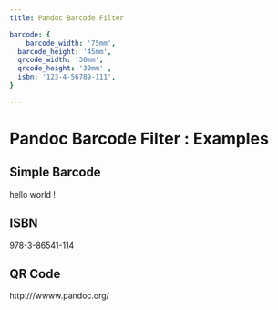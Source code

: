 ```yaml
---
title: Pandoc Barcode Filter

barcode: {
	barcode_width: '75mm',
  barcode_height: '45mm',
  qrcode_width: '30mm',
  qrcode_height: '30mm' ,
  isbn: '123-4-56789-111',
}

---
```


# Pandoc Barcode Filter : Examples

## Simple Barcode

<div class="barcode">hello world !</div>

## ISBN

<div class="barcode isbn">978-3-86541-114</div>

## QR Code

<div class="qrcode">http:///wwww.pandoc.org/</div>   

